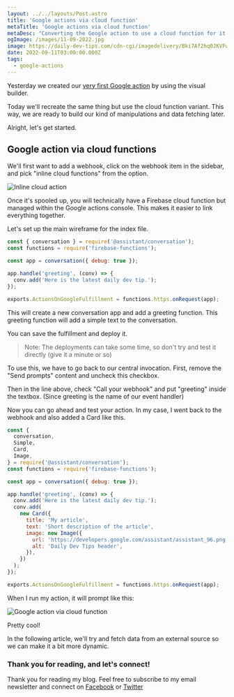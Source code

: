 ```yaml
---
layout: ../../layouts/Post.astro
title: 'Google actions via cloud function'
metaTitle: 'Google actions via cloud function'
metaDesc: "Converting the Google action to use a cloud function for it's data source"
ogImage: /images/11-09-2022.jpg
image: https://daily-dev-tips.com/cdn-cgi/imagedelivery/Bki7Af2hq0JKVFw1XYYMQg/770f5963-9c2d-4ba8-6866-afd1dad6f000
date: 2022-09-11T03:00:00.000Z
tags:
  - google-actions
---
```


Yesterday we created our [very first Google action](https://daily-dev-tips.com/posts/a-wild-idea-appeared/) by using the visual builder.

Today we'll recreate the same thing but use the cloud function variant.
This way, we are ready to build our kind of manipulations and data fetching later.

Alright, let's get started.

## Google action via cloud functions

We'll first want to add a webhook, click on the webhook item in the sidebar, and pick "inline cloud functions" from the option.

![Inline cloud action](https://cdn.hashnode.com/res/hashnode/image/upload/v1662012029304/r9MEcYbnd.png)

Once it's spooled up, you will technically have a Firebase cloud function but managed within the Google actions console.
This makes it easier to link everything together.

Let's set up the main wireframe for the index file.

```js
const { conversation } = require('@assistant/conversation');
const functions = require('firebase-functions');

const app = conversation({ debug: true });

app.handle('greeting', (conv) => {
  conv.add('Here is the latest daily dev tip.');
});

exports.ActionsOnGoogleFulfillment = functions.https.onRequest(app);
```

This will create a new conversation app and add a greeting function.
This greeting function will add a simple text to the conversation.

You can save the fulfillment and deploy it.

> Note: The deployments can take some time, so don't try and test it directly (give it a minute or so)

To use this, we have to go back to our central invocation.
First, remove the "Send prompts" content and uncheck this checkbox.

Then in the line above, check "Call your webhook" and put "greeting" inside the textbox. (Since greeting is the name of our event handler)

Now you can go ahead and test your action.
In my case, I went back to the webhook and also added a Card like this.

```js
const {
  conversation,
  Simple,
  Card,
  Image,
} = require('@assistant/conversation');
const functions = require('firebase-functions');

const app = conversation({ debug: true });

app.handle('greeting', (conv) => {
  conv.add('Here is the latest daily dev tip.');
  conv.add(
    new Card({
      title: 'My article',
      text: 'Short description of the article',
      image: new Image({
        url: 'https://developers.google.com/assistant/assistant_96.png',
        alt: 'Daily Dev Tips header',
      }),
    })
  );
});

exports.ActionsOnGoogleFulfillment = functions.https.onRequest(app);
```

When I run my action, it will prompt like this:

![Google action via cloud function](https://cdn.hashnode.com/res/hashnode/image/upload/v1662012345743/8VZWbRqFM.png)

Pretty cool!

In the following article, we'll try and fetch data from an external source so we can make it a bit more dynamic.

### Thank you for reading, and let's connect!

Thank you for reading my blog. Feel free to subscribe to my email newsletter and connect on [Facebook](https://www.facebook.com/DailyDevTipsBlog) or [Twitter](https://twitter.com/DailyDevTips1)
